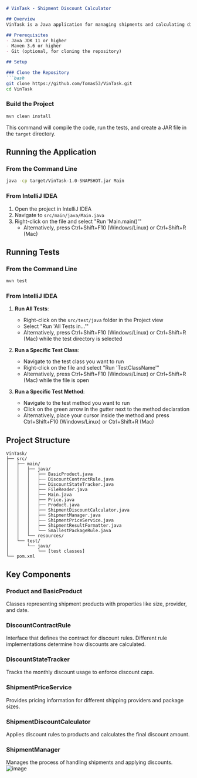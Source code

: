 ```markdown
# VinTask - Shipment Discount Calculator

## Overview
VinTask is a Java application for managing shipments and calculating discounts based on various rules and conditions. The application allows for flexible discount strategies and tracks monthly discount limits.

## Prerequisites
- Java JDK 11 or higher
- Maven 3.6 or higher
- Git (optional, for cloning the repository)

## Setup

### Clone the Repository
```bash
git clone https://github.com/Tomas53/VinTask.git
cd VinTask
```

### Build the Project
```bash
mvn clean install
```

This command will compile the code, run the tests, and create a JAR file in the `target` directory.

## Running the Application

### From the Command Line
```bash
java -cp target/VinTask-1.0-SNAPSHOT.jar Main
```

### From IntelliJ IDEA
1. Open the project in IntelliJ IDEA
2. Navigate to `src/main/java/Main.java`
3. Right-click on the file and select "Run 'Main.main()'"
   - Alternatively, press Ctrl+Shift+F10 (Windows/Linux) or Ctrl+Shift+R (Mac)

## Running Tests

### From the Command Line
```bash
mvn test
```

### From IntelliJ IDEA
1. **Run All Tests**:
   - Right-click on the `src/test/java` folder in the Project view
   - Select "Run 'All Tests in...'"
   - Alternatively, press Ctrl+Shift+F10 (Windows/Linux) or Ctrl+Shift+R (Mac) while the test directory is selected

2. **Run a Specific Test Class**:
   - Navigate to the test class you want to run
   - Right-click on the file and select "Run 'TestClassName'"
   - Alternatively, press Ctrl+Shift+F10 (Windows/Linux) or Ctrl+Shift+R (Mac) while the file is open

3. **Run a Specific Test Method**:
   - Navigate to the test method you want to run
   - Click on the green arrow in the gutter next to the method declaration
   - Alternatively, place your cursor inside the method and press Ctrl+Shift+F10 (Windows/Linux) or Ctrl+Shift+R (Mac)

## Project Structure
```
VinTask/
├── src/
│   ├── main/
│   │   ├── java/
│   │   │   ├── BasicProduct.java
│   │   │   ├── DiscountContractRule.java
│   │   │   ├── DiscountStateTracker.java
│   │   │   ├── FileReader.java
│   │   │   ├── Main.java
│   │   │   ├── Price.java
│   │   │   ├── Product.java
│   │   │   ├── ShipmentDiscountCalculator.java
│   │   │   ├── ShipmentManager.java
│   │   │   ├── ShipmentPriceService.java
│   │   │   ├── ShipmentResultFormatter.java
│   │   │   └── SmallestPackageRule.java
│   │   └── resources/
│   └── test/
│       └── java/
│           └── [test classes]
└── pom.xml
```

## Key Components

### Product and BasicProduct
Classes representing shipment products with properties like size, provider, and date.

### DiscountContractRule
Interface that defines the contract for discount rules. Different rule implementations determine how discounts are calculated.

### DiscountStateTracker
Tracks the monthly discount usage to enforce discount caps.

### ShipmentPriceService
Provides pricing information for different shipping providers and package sizes.

### ShipmentDiscountCalculator
Applies discount rules to products and calculates the final discount amount.

### ShipmentManager
Manages the process of handling shipments and applying discounts.
![image](https://github.com/user-attachments/assets/3340c622-b8a3-486d-96b0-fa085828a6a2)
